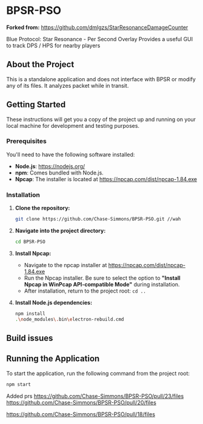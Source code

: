 # BPSR-PSO

**Forked from:** https://github.com/dmlgzs/StarResonanceDamageCounter

Blue Protocol: Star Resonance - Per Second Overlay
Provides a useful GUI to track DPS / HPS for nearby players

## About the Project

This is a standalone application and does not interface with BPSR or modify any of its files. It analyzes packet while in transit.

## Getting Started

These instructions will get you a copy of the project up and running on your local machine for development and testing purposes.

### Prerequisites

You'll need to have the following software installed:

- **Node.js**: <https://nodejs.org/>
- **npm**: Comes bundled with Node.js.
- **Npcap**: The installer is located at https://npcap.com/dist/npcap-1.84.exe

### Installation

1.  **Clone the repository:**

    ```bash
    git clone https://github.com/Chase-Simmons/BPSR-PSO.git //wah
    ```

2.  **Navigate into the project directory:**

    ```bash
    cd BPSR-PSO
    ```

3.  **Install Npcap:**
    - Navigate to the npcap installer at https://npcap.com/dist/npcap-1.84.exe
    - Run the Npcap installer. Be sure to select the option to **"Install Npcap in WinPcap API-compatible Mode"** during installation.
    - After installation, return to the project root: `cd ..`

4.  **Install Node.js dependencies:**
    ```bash
    npm install
    .\node_modules\.bin\electron-rebuild.cmd
    ```

## Build issues

## Running the Application

To start the application, run the following command from the project root:

```bash
npm start
```

Added prs
https://github.com/Chase-Simmons/BPSR-PSO/pull/23/files
https://github.com/Chase-Simmons/BPSR-PSO/pull/20/files

https://github.com/Chase-Simmons/BPSR-PSO/pull/18/files
